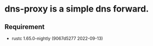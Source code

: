 # dns-proxy is a simple dns forward.

## Requirement

- rustc 1.65.0-nightly (9067d5277 2022-09-13)
